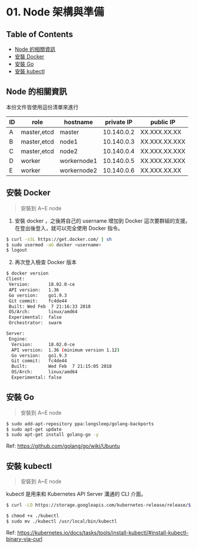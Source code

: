 # 01. Node 架構與準備

## Table of Contents
- [Node 的相關資訊](#node-%E7%9A%84%E7%9B%B8%E9%97%9C%E8%B3%87%E8%A8%8A)
- [安裝 Docker](#%E5%AE%89%E8%A3%9D-docker)
- [安裝 Go](#%E5%AE%89%E8%A3%9D-go)
- [安裝 kubectl](#%E5%AE%89%E8%A3%9D-kubectl)

## Node 的相關資訊
本份文件皆使用這份清單來進行

| ID | role | hostname | private IP | public IP |
| --- | --- | --- | --- | --- |
| A | master,etcd | master | 10.140.0.2 | XX.XXX.XX.XX |
| B | master,etcd | node1 | 10.140.0.3 | XX.XXX.XX.XXX |
| C | master,etcd | node2 | 10.140.0.4 | XX.XXX.XX.XXX |
| D | worker | workernode1 | 10.140.0.5 | XX.XXX.XX.XXX |
| E | worker | workernode2 | 10.140.0.6 | XX.XXX.XX.XX |

## 安裝 Docker

> 安裝到 A~E node

1. 安裝 docker ，之後將自己的 username 增加到 Docker 這次要群組的支援。在登出後登入，就可以完全使用 Docker 指令。
```sh
$ curl -sSL https://get.docker.com/ | sh
$ sudo usermod -aG docker <username>
$ logout
```

2. 再次登入檢查 Docker 版本

```sh
$ docker version
Client:
 Version:       18.02.0-ce
 API version:   1.36
 Go version:    go1.9.3
 Git commit:    fc4de44
 Built: Wed Feb  7 21:16:33 2018
 OS/Arch:       linux/amd64
 Experimental:  false
 Orchestrator:  swarm

Server:
 Engine:
  Version:      18.02.0-ce
  API version:  1.36 (minimum version 1.12)
  Go version:   go1.9.3
  Git commit:   fc4de44
  Built:        Wed Feb  7 21:15:05 2018
  OS/Arch:      linux/amd64
  Experimental: false
```

## 安裝 Go

> 安裝到 A~E node

```sh
$ sudo add-apt-repository ppa:longsleep/golang-backports
$ sudo apt-get update
$ sudo apt-get install golang-go -y
```
Ref: https://github.com/golang/go/wiki/Ubuntu

## 安裝 kubectl

> 安裝到 A~E node

kubectl 是用来和 Kubernetes API Server 溝通的 CLI 介面。
```sh
$ curl -LO https://storage.googleapis.com/kubernetes-release/release/$(curl -s https://storage.googleapis.com/kubernetes-release/release/stable.txt)/bin/linux/amd64/kubectl

$ chmod +x ./kubectl
$ sudo mv ./kubectl /usr/local/bin/kubectl
```
Ref: https://kubernetes.io/docs/tasks/tools/install-kubectl/#install-kubectl-binary-via-curl
